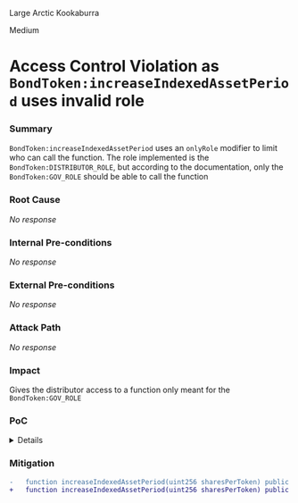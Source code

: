 Large Arctic Kookaburra

Medium

# Access Control Violation as `BondToken:increaseIndexedAssetPeriod` uses invalid role

### Summary

`BondToken:increaseIndexedAssetPeriod` uses an `onlyRole` modifier to limit who can call the function. The role implemented is the `BondToken:DISTRIBUTOR_ROLE`, but according to the documentation, only the `BondToken:GOV_ROLE` should be able to call the function

### Root Cause

_No response_

### Internal Pre-conditions

_No response_

### External Pre-conditions

_No response_

### Attack Path

_No response_

### Impact

Gives the distributor access to a function only meant for the `BondToken:GOV_ROLE`

### PoC

<details>

```javascript
**
   * @dev Increases the current period and updates the shares per token.
   * @param sharesPerToken The new number of shares per token
@>  * @notice Can only be called by addresses with the GOV_ROLE and when the contract is not paused.
   */
@>  function increaseIndexedAssetPeriod(uint256 sharesPerToken) public onlyRole(DISTRIBUTOR_ROLE) whenNotPaused()
```
</details>

### Mitigation

```diff
-   function increaseIndexedAssetPeriod(uint256 sharesPerToken) public onlyRole(DISTRIBUTOR_ROLE) whenNotPaused()
+   function increaseIndexedAssetPeriod(uint256 sharesPerToken) public onlyRole(GOV_ROLE) whenNotPaused()   
```